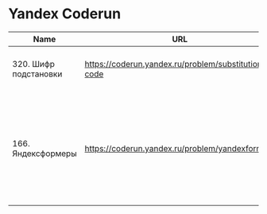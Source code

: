 # Yandex Coderun

| Name                  | URL                                                 | Tag  | Status                                                                                                                                                             | Notes                                                            |
| --------------------- | --------------------------------------------------- | ---- | ------------------------------------------------------------------------------------------------------------------------------------------------------------------ | ---------------------------------------------------------------- |
| 320. Шифр подстановки | https://coderun.yandex.ru/problem/substitution-code | Easy | ✔️ [Code](https://github.com/vitkarpov/coderun-solutions/substitution-code.js) • [Tests](https://github.com/vitkarpov/coderun-solutions/substitution-code.test.js) |
| 166. Яндексформеры    | https://coderun.yandex.ru/problem/yandexformers     | Easy | ✔️ [Code](https://github.com/vitkarpov/coderun-solutions/yandexformers.js) • [Tests](https://github.com/vitkarpov/coderun-solutions/yandexformers.test.js)         | Sort (N log N), heap (K log N) -> TLE; bucket sort (N) -> passes |

